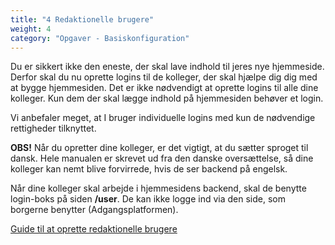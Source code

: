 ```yaml
---
title: "4 Redaktionelle brugere"
weight: 4
category: "Opgaver - Basiskonfiguration"
---
```


Du er sikkert ikke den eneste, der skal lave indhold til jeres nye hjemmeside. Derfor skal du nu oprette logins til de kolleger, der skal hjælpe dig dig med at bygge hjemmesiden.
Det er ikke nødvendigt at oprette logins til alle dine kolleger. Kun dem der skal lægge indhold på hjemmesiden behøver et login.

Vi anbefaler meget, at I bruger individuelle logins med kun de nødvendige rettigheder tilknyttet.

**OBS!** Når du opretter dine kolleger, er det vigtigt, at du sætter sproget til dansk. Hele manualen  er skrevet ud fra den danske oversættelse, så dine kolleger kan nemt blive forvirrede, hvis de ser backend på engelsk. 

Når dine kolleger skal arbejde i hjemmesidens backend, skal de benytte login-boks på siden **/user**. De kan ikke logge ind via den side, som borgerne benytter (Adgangsplatformen).

[Guide til at oprette redaktionelle brugere](https://www.folkebibliotekernescms.dk/main/konfiguration/personer/)









